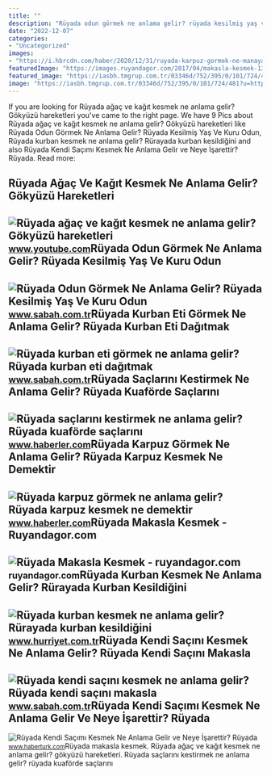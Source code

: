 ```yaml
---
title: ""
description: "Rüyada odun görmek ne anlama gelir? rüyada kesilmiş yaş ve kuru odun"
date: "2022-12-07"
categories:
- "Uncategorized"
images:
- "https://i.hbrcdn.com/haber/2020/12/31/ruyada-karpuz-gormek-ne-manaya-gelir-ruyada-13836254_1285_amp.jpg"
featuredImage: "https://images.ruyandagor.com/2017/04/makasla-kesmek-1344.jpg"
featured_image: "https://iasbh.tmgrup.com.tr/03346d/752/395/0/101/724/481?u=https://isbh.tmgrup.com.tr/sbh/2022/04/29/ruyada-odun-gormek-ne-anlama-gelir-ruyada-kesilmis-yas-ve-kuru-odun-yigini-gormek-toplamak-kesmek-tasimak-anla-1651221942018.jpg"
image: "https://iasbh.tmgrup.com.tr/03346d/752/395/0/101/724/481?u=https://isbh.tmgrup.com.tr/sbh/2022/04/29/ruyada-odun-gormek-ne-anlama-gelir-ruyada-kesilmis-yas-ve-kuru-odun-yigini-gormek-toplamak-kesmek-tasimak-anla-1651221942018.jpg"
---
```


If you are looking for Rüyada ağaç ve kağıt kesmek ne anlama gelir? Gökyüzü hareketleri you've came to the right page. We have 9 Pics about Rüyada ağaç ve kağıt kesmek ne anlama gelir? Gökyüzü hareketleri like Rüyada Odun Görmek Ne Anlama Gelir? Rüyada Kesilmiş Yaş Ve Kuru Odun, Rüyada kurban kesmek ne anlama gelir? Rürayada kurban kesildiğini and also Rüyada Kendi Saçımı Kesmek Ne Anlama Gelir ve Neye İşarettir? Rüyada. Read more:

Rüyada Ağaç Ve Kağıt Kesmek Ne Anlama Gelir? Gökyüzü Hareketleri
----------------------------------------------------------------

 ![Rüyada ağaç ve kağıt kesmek ne anlama gelir? Gökyüzü hareketleri](https://i.ytimg.com/vi/E_pSfiSZhSU/maxresdefault.jpg) <small>www.youtube.com</small>Rüyada Odun Görmek Ne Anlama Gelir? Rüyada Kesilmiş Yaş Ve Kuru Odun
--------------------------------------------------------------------

 ![Rüyada Odun Görmek Ne Anlama Gelir? Rüyada Kesilmiş Yaş Ve Kuru Odun](https://iasbh.tmgrup.com.tr/03346d/752/395/0/101/724/481?u=https://isbh.tmgrup.com.tr/sbh/2022/04/29/ruyada-odun-gormek-ne-anlama-gelir-ruyada-kesilmis-yas-ve-kuru-odun-yigini-gormek-toplamak-kesmek-tasimak-anla-1651221942018.jpg) <small>www.sabah.com.tr</small>Rüyada Kurban Eti Görmek Ne Anlama Gelir? Rüyada Kurban Eti Dağıtmak
--------------------------------------------------------------------

 ![Rüyada kurban eti görmek ne anlama gelir? Rüyada kurban eti dağıtmak](https://iasbh.tmgrup.com.tr/ff8418/752/395/0/68/724/448?u=https://isbh.tmgrup.com.tr/sbh/2021/09/07/ruyada-kurban-eti-gormek-ne-anlama-gelir-ruyada-kurban-eti-dagitmak-ne-demek-1631001764055.jpg) <small>www.sabah.com.tr</small>Rüyada Saçlarını Kestirmek Ne Anlama Gelir? Rüyada Kuaförde Saçlarını
---------------------------------------------------------------------

 ![Rüyada saçlarını kestirmek ne anlama gelir? Rüyada kuaförde saçlarını](https://i.hbrcdn.com/haber/2021/06/22/ruyada-sac-kesmek-ne-anlama-gelir-14216548_5640_m.jpg) <small>www.haberler.com</small>Rüyada Karpuz Görmek Ne Anlama Gelir? Rüyada Karpuz Kesmek Ne Demektir
----------------------------------------------------------------------

 ![Rüyada karpuz görmek ne anlama gelir? Rüyada karpuz kesmek ne demektir](https://i.hbrcdn.com/haber/2020/12/31/ruyada-karpuz-gormek-ne-manaya-gelir-ruyada-13836254_1285_amp.jpg) <small>www.haberler.com</small>Rüyada Makasla Kesmek - Ruyandagor.com
--------------------------------------

 ![Rüyada Makasla Kesmek - ruyandagor.com](https://images.ruyandagor.com/2017/04/makasla-kesmek-1344.jpg) <small>ruyandagor.com</small>Rüyada Kurban Kesmek Ne Anlama Gelir? Rürayada Kurban Kesildiğini
-----------------------------------------------------------------

 ![Rüyada kurban kesmek ne anlama gelir? Rürayada kurban kesildiğini](https://i4.hurimg.com/i/hurriyet/75/750x422/5e5772450f254405d052eb1b.jpg) <small>www.hurriyet.com.tr</small>Rüyada Kendi Saçını Kesmek Ne Anlama Gelir? Rüyada Kendi Saçını Makasla
-----------------------------------------------------------------------

 ![Rüyada kendi saçını kesmek ne anlama gelir? Rüyada kendi saçını makasla](https://iasbh.tmgrup.com.tr/5a3b83/752/395/0/82/1254/740?u=https://isbh.tmgrup.com.tr/sbh/2021/08/30/ruyada-kendi-sacini-kesmek-ne-anlama-gelir-ruyada-kendi-sacini-makasla-kesmek-ne-demek-1630305356191.jpg) <small>www.sabah.com.tr</small>Rüyada Kendi Saçımı Kesmek Ne Anlama Gelir Ve Neye İşarettir? Rüyada
--------------------------------------------------------------------

 ![Rüyada Kendi Saçımı Kesmek Ne Anlama Gelir ve Neye İşarettir? Rüyada](https://im.haberturk.com/l/2022/11/22/ver1688552324/3540758/jpg/1920x1080) <small>www.haberturk.com</small>Rüyada makasla kesmek. Rüyada ağaç ve kağıt kesmek ne anlama gelir? gökyüzü hareketleri. Rüyada saçlarını kestirmek ne anlama gelir? rüyada kuaförde saçlarını
